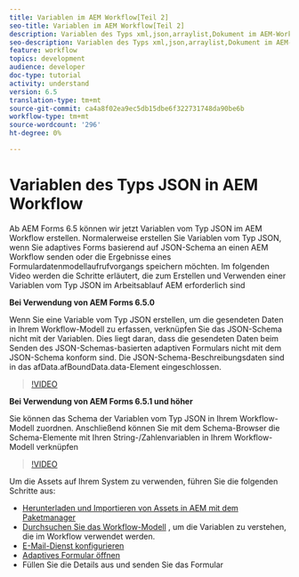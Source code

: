 ```yaml
---
title: Variablen im AEM Workflow[Teil 2]
seo-title: Variablen im AEM Workflow[Teil 2]
description: Variablen des Typs xml,json,arraylist,Dokument im AEM-Workflow verwenden
seo-description: Variablen des Typs xml,json,arraylist,Dokument im AEM-Workflow verwenden
feature: workflow
topics: development
audience: developer
doc-type: tutorial
activity: understand
version: 6.5
translation-type: tm+mt
source-git-commit: ca4a8f02ea9ec5db15dbe6f322731748da90be6b
workflow-type: tm+mt
source-wordcount: '296'
ht-degree: 0%

---
```


# Variablen des Typs JSON in AEM Workflow

Ab AEM Forms 6.5 können wir jetzt Variablen vom Typ JSON im AEM Workflow erstellen. Normalerweise erstellen Sie Variablen vom Typ JSON, wenn Sie adaptives Forms basierend auf JSON-Schema an einen AEM Workflow senden oder die Ergebnisse eines Formulardatenmodellaufrufvorgangs speichern möchten. Im folgenden Video werden die Schritte erläutert, die zum Erstellen und Verwenden einer Variablen vom Typ JSON im Arbeitsablauf AEM erforderlich sind

**Bei Verwendung von AEM Forms 6.5.0**

Wenn Sie eine Variable vom Typ JSON erstellen, um die gesendeten Daten in Ihrem Workflow-Modell zu erfassen, verknüpfen Sie das JSON-Schema nicht mit der Variablen. Dies liegt daran, dass die gesendeten Daten beim Senden des JSON-Schemas-basierten adaptiven Formulars nicht mit dem JSON-Schema konform sind. Die JSON-Schema-Beschreibungsdaten sind in das afData.afBoundData.data-Element eingeschlossen.

>[!VIDEO](https://video.tv.adobe.com/v/26444?quality=12&learn=on)


**Bei Verwendung von AEM Forms 6.5.1 und höher**

Sie können das Schema der Variablen vom Typ JSON in Ihrem Workflow-Modell zuordnen. Anschließend können Sie mit dem Schema-Browser die Schema-Elemente mit Ihren String-/Zahlenvariablen in Ihrem Workflow-Modell verknüpfen

>[!VIDEO](https://video.tv.adobe.com/v/28097?quality=12&learn=on)

Um die Assets auf Ihrem System zu verwenden, führen Sie die folgenden Schritte aus:

* [Herunterladen und Importieren von Assets in AEM mit dem Paketmanager](assets/jsonandstringvariable.zip)
* [Durchsuchen Sie das Workflow-Modell](http://localhost:4502/editor.html/conf/global/settings/workflow/models/jsonvariable.html) , um die Variablen zu verstehen, die im Workflow verwendet werden.
* [E-Mail-Dienst konfigurieren](https://helpx.adobe.com/experience-manager/6-5/sites/administering/using/notification.html#ConfiguringtheMailService)
* [Adaptives Formular öffnen](http://localhost:4502/content/dam/formsanddocuments/afbasedonjson/jcr:content?wcmmode=disabled)
* Füllen Sie die Details aus und senden Sie das Formular
